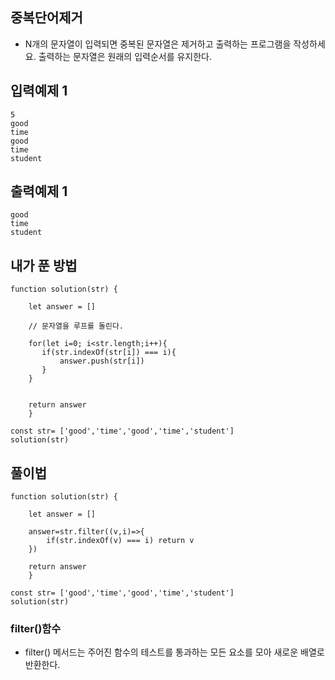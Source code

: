 ## 중복단어제거
- N개의 문자열이 입력되면 중복된 문자열은 제거하고 출력하는 프로그램을 작성하세요. 출력하는 문자열은 원래의 입력순서를 유지한다. 

##  입력예제 1
```
5
good
time
good 
time 
student
```

##  출력예제 1 
```
good
time
student
```

## 내가 푼 방법
```
function solution(str) {

    let answer = []

    // 문자열을 루프를 돌린다.

    for(let i=0; i<str.length;i++){
       if(str.indexOf(str[i]) === i){
           answer.push(str[i])
       }
    }
    

    return answer
    }

const str= ['good','time','good','time','student']
solution(str)
```


## 풀이법
```
function solution(str) {

    let answer = []

    answer=str.filter((v,i)=>{
        if(str.indexOf(v) === i) return v
    })

    return answer
    }

const str= ['good','time','good','time','student']
solution(str)
```

### filter()함수
- filter() 메서드는 주어진 함수의 테스트를 통과하는 모든 요소를 모아 새로운 배열로 반환한다.
